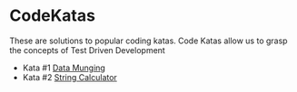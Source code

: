 # CodeKatas

These are solutions to popular coding katas. Code Katas allow us to grasp the concepts of Test Driven Development 
 - Kata #1 [Data Munging](http://codekata.com/kata/kata04-data-munging/)
 - Kata #2 [String Calculator](http://osherove.com/tdd-kata-1/)
